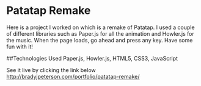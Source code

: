 # Patatap Remake

Here is a project I worked on which is a remake of Patatap. I used  a couple of different libraries such as Paper.js for all the animation and Howler.js for the music. When the page loads, go ahead and press any key. Have some fun with it!


##Technologies Used
Paper.js, Howler.js, HTML5, CSS3, JavaScript

See it live by clicking the link below
http://bradyjpeterson.com/portfolio/patatap-remake/
